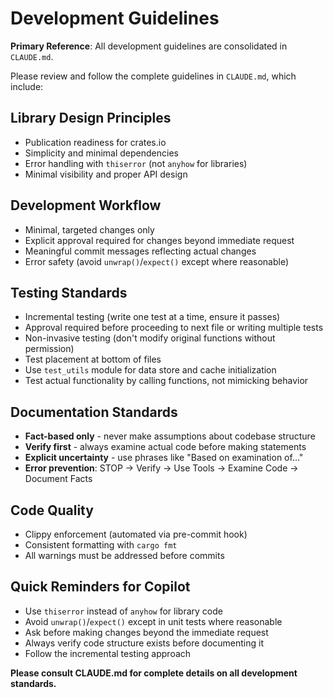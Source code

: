 # Development Guidelines

**Primary Reference**: All development guidelines are consolidated in `CLAUDE.md`.

Please review and follow the complete guidelines in `CLAUDE.md`, which include:

## Library Design Principles
- Publication readiness for crates.io
- Simplicity and minimal dependencies
- Error handling with `thiserror` (not `anyhow` for libraries)
- Minimal visibility and proper API design

## Development Workflow  
- Minimal, targeted changes only
- Explicit approval required for changes beyond immediate request
- Meaningful commit messages reflecting actual changes
- Error safety (avoid `unwrap()`/`expect()` except where reasonable)

## Testing Standards
- Incremental testing (write one test at a time, ensure it passes)
- Approval required before proceeding to next file or writing multiple tests
- Non-invasive testing (don't modify original functions without permission)
- Test placement at bottom of files
- Use `test_utils` module for data store and cache initialization
- Test actual functionality by calling functions, not mimicking behavior

## Documentation Standards
- **Fact-based only** - never make assumptions about codebase structure
- **Verify first** - always examine actual code before making statements
- **Explicit uncertainty** - use phrases like "Based on examination of..."
- **Error prevention**: STOP → Verify → Use Tools → Examine Code → Document Facts

## Code Quality
- Clippy enforcement (automated via pre-commit hook)
- Consistent formatting with `cargo fmt`
- All warnings must be addressed before commits

## Quick Reminders for Copilot
- Use `thiserror` instead of `anyhow` for library code
- Avoid `unwrap()`/`expect()` except in unit tests where reasonable
- Ask before making changes beyond the immediate request
- Always verify code structure exists before documenting it
- Follow the incremental testing approach

**Please consult CLAUDE.md for complete details on all development standards.**
